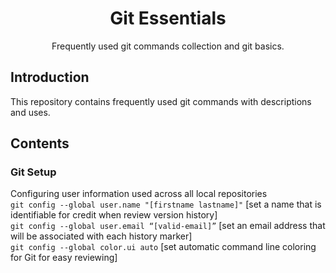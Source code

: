 <h1 align="center">Git Essentials</h1>
<p align="center">Frequently used git commands collection and git basics.</p>

## Introduction

<p>
This repository contains frequently used git commands with descriptions and uses.
</p>

## Contents

### Git Setup

Configuring user information used across all local repositories\
`git config --global user.name "[firstname lastname]"` [set a name that is identifiable for credit when review version history]\
`git config --global user.email “[valid-email]”` [set an email address that will be associated with each history marker]\
`git config --global color.ui auto` [set automatic command line coloring for Git for easy reviewing]
